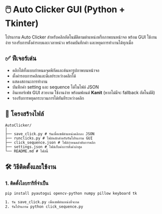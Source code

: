 # 🖱️ Auto Clicker GUI (Python + Tkinter)

โปรแกรม Auto Clicker สำหรับคลิกอัตโนมัติตามตำแหน่งหรือภาพบนหน้าจอ พร้อม GUI ใช้งานง่าย รองรับการตั้งค่ารอบและเวลาหน่วง พร้อมบันทึกค่า และหยุดการทำงานได้ทุกเมื่อ

## ✅ ฟีเจอร์เด่น
- คลิกได้ทั้งแบบกำหนดจุดพิกัดและค้นหารูปภาพบนหน้าจอ
- ตั้งค่ารอบการคลิกและดีเลย์ระหว่างคลิกได้
- แสดงสถานะการทำงาน
- บันทึกค่า setting และ sequence ได้ในไฟล์ JSON
- อินเทอร์เฟซ GUI สวยงาม ใช้งานง่าย พร้อมฟอนต์ **Kanit** (หากไม่มีจะ fallback อัตโนมัติ)
- รองรับการหยุดกระบวนการได้ทันทีระหว่างคลิก

## 📁 โครงสร้างไฟล์
```
AutoClicker/
│
├── save_click.py # รันเพื่อเซฟตำแหน่งคลิกลง JSON
├── runclicks.py # ไฟล์หลักสำหรับรันโปรแกรม GUI
├── click_sequence.json # ไฟล์กำหนดลำดับการคลิก
├── settings.json # ไฟล์เก็บค่าการตั้งค่าล่าสุด
└── README.md # ไฟล์นี้
```

## 🛠️ วิธีติดตั้งและใช้งาน
### 1. ติดตั้งไลบรารีที่จำเป็น
```
pip install pyautogui opencv-python numpy pillow keyboard tk
```

```bash
1. รัน save_click.py เพื่อเซฟตำแหน่งที่จะกด 
2. รันโปรแกรม python click_sequence.py
```
